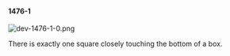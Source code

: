 #### 1476-1
![dev-1476-1-0.png](https://github.com/lil-lab/nlvr/raw/master/nlvr/dev/images/1/dev-1476-1-0.png "dev-1476-1-0.png")

There is exactly one square closely touching the bottom of a box.
